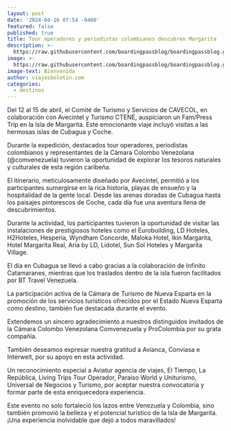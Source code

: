 ```yaml
---
layout: post
date: '2024-04-16 07:54 -0400'
featured: false
published: true
title: Tour operadores y periodistas colombianos descubren Margarita
description: >-
  https://raw.githubusercontent.com/boardingpassblog/boardingpassblog.github.io/main/assets/images/Fam-Trip.jpg
image: >-
  https://raw.githubusercontent.com/boardingpassblog/boardingpassblog.github.io/main/assets/images/Fam-Trip.jpg
image-text: Bienvenida
author: viajesboletin.com
categories:
  - destinos
---
```

Del 12 al 15 de abril, el Comité de Turismo y Servicios de CAVECOL, en colaboración con Avecintel y Turismo CTENE, auspiciaron un Fam/Press Trip en la Isla de Margarita. Este emocionante viaje incluyó visitas a las hermosas islas de Cubagua y Coche.

Durante la expedición, destacados tour operadores, periodistas colombianos y representantes de la Cámara Colombo Venezolana (@comvenezuela) tuvieron la oportunidad de explorar los tesoros naturales y culturales de esta región caribeña.

El itinerario, meticulosamente diseñado por Avecintel, permitió a los participantes sumergirse en la rica historia, playas de ensueño y la hospitalidad de la gente local. Desde las arenas doradas de Cubagua hasta los paisajes pintorescos de Coche, cada día fue una aventura llena de descubrimientos.

Durante la actividad, los participantes tuvieron la oportunidad de visitar las instalaciones de prestigiosos hoteles como el Eurobuilding, LD Hoteles, H2Hoteles, Hesperia, Wyndham Concorde, Maloka Hotel, Ikin Margarita, Hotel Margarita Real, Aria by LD, Lidotel, Sun Sol Hoteles y Margarita Village.

El día en Cubagua se llevó a cabo gracias a la colaboración de Infinito Catamaranes,  mientras que los traslados dentro de la isla fueron facilitados por BT Travel Venezuela.

La participación activa de la Cámara de Turismo de Nueva Esparta en la promoción de los servicios turísticos ofrecidos por el Estado Nueva Esparta como destino, también fue destacada durante el evento.

Extendemos un sincero agradecimiento a nuestros distinguidos invitados de la Cámara Colombo Venezolana Comvenezuela y ProColombia por su grata compañía.

También deseamos expresar nuestra gratitud a Avianca, Conviasa e Interwelt, por su apoyo en esta actividad.

Un reconocimiento especial a Aviatur agencia de viajes, El Tiempo, La República, Living Trips Tour Operador, Paraíso World y Uniturismo, Universal de Negocios y Turismo, por aceptar nuestra convocatoria y formar parte de esta enriquecedora experiencia.

Este evento no solo fortaleció los lazos entre Venezuela y Colombia, sino también promovió la belleza y el potencial turístico de la Isla de Margarita. ¡Una experiencia inolvidable que dejó a todos maravillados!
